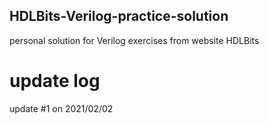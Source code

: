 ## HDLBits-Verilog-practice-solution
personal solution for Verilog exercises from website HDLBits 
# update log
update #1 on 2021/02/02
